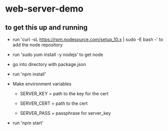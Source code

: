 # web-server-demo
## to get this up and running
  - run 'curl -sL https://rpm.nodesource.com/setup_10.x | sudo -E bash -' to add the node repository
  
  - run 'sudo yum install -y nodejs' to get node
  
  - go into directory with package.json
  
  - run 'npm install'
  
  - Make environment variables 
  
      - SERVER_KEY = path to the key for the cert
      
      - SERVER_CERT = path to the cert
      
      - SERVER_PASS = passphrase for server_key 
  
  - run 'npm start'

